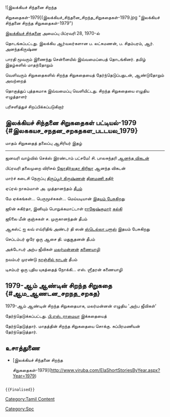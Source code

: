 ![இலக்கியச் சிந்தனை சிறந்த
சிறுகதைகள்-1979](இலக்கியச்_சிந்தனை_சிறந்த_சிறுகதைகள்-1979.jpg "இலக்கியச் சிந்தனை சிறந்த சிறுகதைகள்-1979")
[இலக்கியச் சிந்தனை](இலக்கியச்_சிந்தனை "wikilink") அமைப்பு பிப்ரவரி 28, 1970-ல்
தொடங்கப்பட்டது. இலக்கிய ஆர்வலர்களான ப. லட்சுமணன், ப. சிதம்பரம், ஆர். அனந்தகிருஷ்ண
பாரதி மூவரும் இணைந்து சென்னையில் இவ்வமைப்பைத் தொடங்கினர். தமிழ் இதழ்களில் மாதந்தோறும்
வெளிவரும் சிறுகதைகளில் சிறந்த சிறுகதையைத் தேர்ந்தெடுப்பதுடன், ஆண்டுதோறும் அவற்றைத்
தொகுத்துப் புத்தகமாக இவ்வமைப்பு வெளியிட்டது. சிறந்த சிறுகதையை எழுதிய எழுத்தாளர்
பரிசளித்துச் சிறப்பிக்கப்படுகிறார்

## இலக்கியச் சிந்தனை சிறுகதைகள் பட்டியல்-1979 {#இலககயச_சநதன_சறகதகள_படடயல_1979}

  மாதம்      சிறுகதைத் தலைப்பு                ஆசிரியர்                                           இதழ்
  --------- ------------------------------ ------------------------------------------------- ---------------------------------------------
  ஜனவரி     வாழ்வில் செக்ஸ் இரண்டாம் பட்சமே!      சி. பாலசுந்தரி                                     [ஆனந்த விகடன்](ஆனந்த_விகடன் "wikilink")
  பிப்ரவரி   தலைமுறை விரிசல்                 [ஜோதிர்லதா கிரிஜா](ஜோதிர்லதா_கிரிஜா "wikilink")     ஆனந்த விகடன்
  மார்ச்      கடைசி நெருப்பு                  [திருப்பூர் கிருஷ்ணன்](திருப்பூர்_கிருஷ்ணன் "wikilink")   [தினமணி கதிர்](தினமணி_கதிர் "wikilink")
  ஏப்ரல்      நாகம்மாள்                        அ. முத்தானந்தம்                                      [தீபம்](தீபம் "wikilink")
  மே        ஏக்கங்கள்\... பெருமூச்சுகள்\...     மெய்யடியான்                                         [இதயம் பேசுகிறது](இதயம்_பேசுகிறது "wikilink")
  ஜூன்       சுகிர்தா, இனியும் பொறுக்கமாட்டாள்   [ராஜேஷ்குமார்](ராஜேஷ்குமார் "wikilink")               [கல்கி](கல்கி_(வார_இதழ்) "wikilink")
  ஜூலை      மீன் குஞ்சுகள்                     ச. முருகானந்தன்                                     தீபம்
  ஆகஸ்ட்      ஐ லவ் எவ்ரிதிங் அண்டர் தி ஸன்        [ஸ்டெல்லா புரூஸ்](ஸ்டெல்லா_புரூஸ் "wikilink")           இதயம் பேசுகிறது
  செப்டம்பர்   ஒரே ஒரு ஆசை                    தி. மதுசூதனன்                                      தீபம்
  அக்டோபர்    அற்ப ஜீவிகள்                      [மலர்மன்னன்](மலர்மன்னன் "wikilink")                     [கணையாழி](கணையாழி "wikilink")
  நவம்பர்     முரண்டு                         [நாஞ்சில் நாடன்](நாஞ்சில்_நாடன் "wikilink")             தீபம்
  டிசம்பர்    ஒரு புதிய யுகத்தைத் நோக்கி\...    எஸ். ஶ்ரீதரன்                                         கணையாழி

## 1979-ஆம் ஆண்டின் சிறந்த சிறுகதை {#ஆம_ஆணடன_சறநத_சறகத}

1979-ஆம் ஆண்டின் சிறந்த சிறுகதையாக, மலர்மன்னன் எழுதிய 'அற்ப ஜீவிகள்'
தேர்ந்தெடுக்கப்பட்டது. [பி.எஸ். ராமையா](பி.எஸ்._ராமையா "wikilink") இக்கதையைத்
தேர்ந்தெடுத்தார். மாதத்தின் சிறந்த சிறுகதையை சொக்கு. சுப்பிரமணியன் தேர்ந்தெடுத்தார்.

## உசாத்துணை

-   [இலக்கியச் சிந்தனை சிறந்த
    சிறுகதைகள்-1979](http://www.viruba.com/ElaShortStoriesByYear.aspx?Year=1979)

```{=mediawiki}
{{Finalised}}
```
[Category:Tamil Content](Category:Tamil_Content "wikilink")
[Category:Spc](Category:Spc "wikilink")
